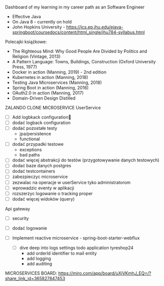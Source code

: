 
Dashboard of my learning in my career path as an Software Engineer

- Effective Java
- On Java 8 - currently on hold
- John Hopkins University - https://jcs.ep.jhu.edu/ejava-springboot/coursedocs/content/html_single/jhu784-syllabus.html


Polecajki książkowe:
- The Righteous Mind: Why Good People Are Divided by Politics and Religion (Vintage, 2013)
- A Pattern Language: Towns, Buildings, Construction (Oxford University Press, 1977)
- Docker in action (Manning, 2019) - 2nd edition
- Kubernetes in action (Manning, 2018)
- Testing Java Microservices (Manning, 2018)
- Spring Boot in action (Manning, 2016)
- OAuth2.0 in action (Manning, 2017)
- Domain-Driven Design Distilled

ZALANDO CLONE MICROSERVICE
UserService
- [ ] Add logbkack configuration🔼 
- [ ] dodać logback configuration
- [ ] dodać pozostałe testy
	- jpa/persistence
	- functional
- [ ] dodać przypadki testowe
	- exceptions
	- bad paths
- [ ] dodać więcej abstrakcji do testów (przygotowywanie danych testowych)
- [ ] dodać baze danych postgres
- [ ] dodać testcontainers
- [ ]  zabezpieczyc microservice
- [ ] zezwalac na operacje w userService tyko administratorom
- [ ]  wprowadzic eventy w aplikacji
- [ ] rozszerzyc logowanie o tracking proper
- [ ] dodać więcej widoków (query)

Api gateway
- [ ] security
- [ ] dodać logowanie


- [ ] Implement reactive microservice - spring-boot-starter-webflux
  - [ ] dive deep into logs settings
todo application tyreshop24
	- add orderId identifier to mail entity
	- add logging
	- add auditing

MICROSERVICES BOARD: https://miro.com/app/board/uXjVKmhJ_EQ=/?share_link_id=365827847453